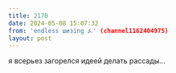 ```yaml
---
title: 2170
date: 2024-05-08 15:07:32
from: 'endless шизing ⍼' (channel1162404975)
layout: post
---
```


я всерьез загорелся идеей делать рассады...
